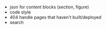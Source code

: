 - json for content blocks (section, figure)
- code style
- 404 handle pages that haven't built/deployed
- search
